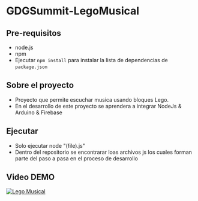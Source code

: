 # GDGSummit-LegoMusical

Pre-requisitos
-------------
- node.js
- npm
- Ejecutar `npm install` para instalar la lista de dependencias de `package.json`


Sobre el proyecto
-------------
- Proyecto que permite escuchar musica usando bloques Lego.
- En el desarrollo de este proyecto se aprendera a integrar NodeJs & Arduino & Firebase 
   
Ejecutar
-------------
- Solo ejecutar node "(file).js"
- Dentro del repositorio se encontrarar loas archivos js los cuales forman parte del paso a pasa en el proceso de desarrollo

Video DEMO
-------------  
[![Lego Musical](http://img.youtube.com/vi/dPlEU16eJOA/0.jpg)](http://www.youtube.com/watch?v=dPlEU16eJOA "GDG Nodejs LEGO Musical ")

